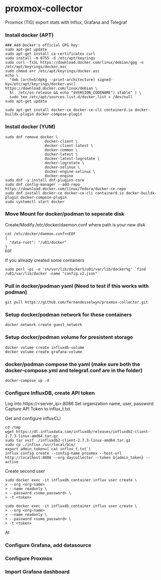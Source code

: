 # proxmox-collector
Proxmox (TIG) export stats with Influx, Grafana and Telegraf 

### Install docker (APT)
```
### Add Docker's official GPG key:
sudo apt-get update
sudo apt-get install ca-certificates curl
sudo install -m 0755 -d /etc/apt/keyrings
sudo curl -fsSL https://download.docker.com/linux/debian/gpg -o /etc/apt/keyrings/docker.asc
sudo chmod a+r /etc/apt/keyrings/docker.asc
echo \
  "deb [arch=$(dpkg --print-architecture) signed-by=/etc/apt/keyrings/docker.asc] https://download.docker.com/linux/debian \
  $(. /etc/os-release && echo "$VERSION_CODENAME") stable" | \
  sudo tee /etc/apt/sources.list.d/docker.list > /dev/null
sudo apt-get update

sudo apt-get install docker-ce docker-ce-cli containerd.io docker-buildx-plugin docker-compose-plugin
```

### Install docker (YUM)
```
sudo dnf remove docker \
                  docker-client \
                  docker-client-latest \
                  docker-common \
                  docker-latest \
                  docker-latest-logrotate \
                  docker-logrotate \
                  docker-selinux \
                  docker-engine-selinux \
                  docker-engine
sudo dnf -y install dnf-plugins-core
sudo dnf config-manager --add-repo https://download.docker.com/linux/fedora/docker-ce.repo
sudo dnf install docker-ce docker-ce-cli containerd.io docker-buildx-plugin docker-compose-plugin
sudo systemctl start docker
```

### Move Mount for docker/podman to seperate disk
Create/Modify /etc/docker/daemon.conf where path is your new disk
```
cat /etc/docker/daemon.conf<<EOF
{
  "data-root": "/u01/docker"
}
EOF
```

If you already created some containers
```
sudo perl -pi -e 's%/var/lib/docker%/u01/var/lib/docker%g' `find /u01/var/lib/docker -name "config.v2.json"`
```

### Pull in docker/podman yaml (Need to test if this works with podman)
```
git pull https://github.com/fernandesselwyn/proxmox-collector.git
```

### Setup docker/podman network for these containers
```
docker network create guest_network
```

### Setup docker/podman volume for presistent storage
```
docker volume create influxdb-volume
docker volume create grafana-volume
```

### docker/podman compose the yaml (make sure both the docker-compose.yml and telegraf.conf are in the folder)
```
docker-compose up -d
```

### Configure InfluxDB, create API token
Log into https://<server_ip>:8086
Set organization name, user, password
Capture API Token to influx_t.txt

Get and configure influxCLI
```
cd /tmp
wget https://dl.influxdata.com/influxdb/releases/influxdb2-client-2.7.3-linux-amd64.tar.gz
sudo tar xvzf ./influxdb2-client-2.7.3-linux-amd64.tar.gz
sudo cp ./influx /usr/local/bin/
export admin_token=(`cat influx_t.txt`)
influx config create --config-name proxmox --host-url http://localhost:8086 --org daycollector --token ${admin_token} --active
```

Create second user 
```
sudo docker exec -it influxdb_container influx user create \
> --org <org-name>
> --name readonly \
> --password <some_password> \
> -t <token>

sudo docker exec -it influxdb_container influx user create \
> --org <org-name>
> --name readonly \
> --password <some_password> \
> -t <token>
```

At 
### Configure Grafana, add datasource


### Configure Proxmox

### Import Grafana dashboard

